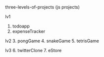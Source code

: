 three-levels-of-projects (js projects)

lv1
1. todoapp
2. expenseTracker

lv2
3. pongGame
4. snakeGame
5. tetrisGame

lv3
6. twitterClone
7. eStore
